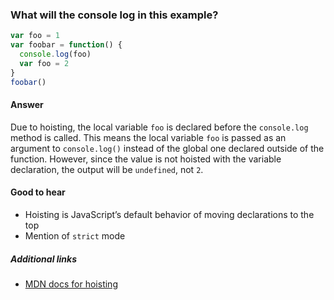 ### What will the console log in this example?

```js
var foo = 1
var foobar = function() {
  console.log(foo)
  var foo = 2
}
foobar()
```

#### Answer

Due to hoisting, the local variable `foo` is declared before the `console.log` method is called. This means the local variable `foo` is passed as an argument to `console.log()` instead of the global one declared outside of the function. However, since the value is not hoisted with the variable declaration, the output will be `undefined`, not `2`.

#### Good to hear

* Hoisting is JavaScript’s default behavior of moving declarations to the top
* Mention of `strict` mode

##### Additional links

* [MDN docs for hoisting](https://developer.mozilla.org/en-US/docs/Glossary/Hoisting)

<!-- tags: (javascript) -->

<!-- expertise: (1) -->
